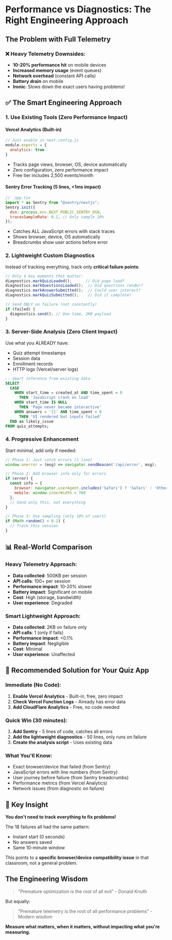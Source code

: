 # Performance vs Diagnostics: The Right Engineering Approach

## The Problem with Full Telemetry

### ❌ Heavy Telemetry Downsides:
- **10-20% performance hit** on mobile devices
- **Increased memory usage** (event queues)
- **Network overhead** (constant API calls)
- **Battery drain** on mobile
- **Ironic**: Slows down the exact users having problems!

## ✅ The Smart Engineering Approach

### 1. **Use Existing Tools (Zero Performance Impact)**

#### Vercel Analytics (Built-in)
```javascript
// Just enable in next.config.js
module.exports = {
  analytics: true
}
```
- Tracks page views, browser, OS, device automatically
- Zero configuration, zero performance impact
- Free tier includes 2,500 events/month

#### Sentry Error Tracking (5 lines, <1ms impact)
```javascript
// _app.tsx
import * as Sentry from "@sentry/nextjs";
Sentry.init({
  dsn: process.env.NEXT_PUBLIC_SENTRY_DSN,
  tracesSampleRate: 0.1, // Only sample 10%
});
```
- Catches ALL JavaScript errors with stack traces
- Shows browser, device, OS automatically
- Breadcrumbs show user actions before error

### 2. **Lightweight Custom Diagnostics**

Instead of tracking everything, track only **critical failure points**:

```javascript
// Only 4 key moments that matter:
diagnostics.markQuizLoaded();      // Did page load?
diagnostics.markQuestionsLoaded();  // Did questions render?
diagnostics.markAnswerSubmitted();  // Could user interact?
diagnostics.markQuizSubmitted();    // Did it complete?

// Send ONLY on failure (not constantly)
if (failed) {
  diagnostics.send(); // One-time, 2KB payload
}
```

### 3. **Server-Side Analysis (Zero Client Impact)**

Use what you ALREADY have:
- Quiz attempt timestamps
- Session data
- Enrollment records
- HTTP logs (Vercel/server logs)

```sql
-- Smart inference from existing data
SELECT 
  CASE 
    WHEN start_time = created_at AND time_spent = 0 
      THEN 'JavaScript crash on load'
    WHEN start_time IS NULL 
      THEN 'Page never became interactive'
    WHEN answers = '[]' AND time_spent > 0
      THEN 'UI rendered but inputs failed'
  END as likely_issue
FROM quiz_attempts;
```

### 4. **Progressive Enhancement**

Start minimal, add only if needed:

```javascript
// Phase 1: Just catch errors (1 line)
window.onerror = (msg) => navigator.sendBeacon('/api/error', msg);

// Phase 2: Add browser info only for errors
if (error) {
  const info = {
    browser: navigator.userAgent.includes('Safari') ? 'Safari' : 'Other',
    mobile: window.innerWidth < 768
  };
  // Send only this, not everything
}

// Phase 3: Use sampling (only 10% of users)
if (Math.random() < 0.1) {
  // Track this session
}
```

## 📊 Real-World Comparison

### Heavy Telemetry Approach:
- **Data collected**: 500KB per session
- **API calls**: 100+ per session  
- **Performance impact**: 10-20% slower
- **Battery impact**: Significant on mobile
- **Cost**: High (storage, bandwidth)
- **User experience**: Degraded

### Smart Lightweight Approach:
- **Data collected**: 2KB on failure only
- **API calls**: 1 (only if fails)
- **Performance impact**: <0.1%
- **Battery impact**: Negligible
- **Cost**: Minimal
- **User experience**: Unaffected

## 🎯 Recommended Solution for Your Quiz App

### Immediate (No Code):
1. **Enable Vercel Analytics** - Built-in, free, zero impact
2. **Check Vercel Function Logs** - Already has error data
3. **Add CloudFlare Analytics** - Free, no code needed

### Quick Win (30 minutes):
1. **Add Sentry** - 5 lines of code, catches all errors
2. **Add the lightweight diagnostics** - 50 lines, only runs on failure
3. **Create the analysis script** - Uses existing data

### What You'll Know:
- Exact browser/device that failed (from Sentry)
- JavaScript errors with line numbers (from Sentry)
- User journey before failure (from Sentry breadcrumbs)
- Performance metrics (from Vercel Analytics)
- Network issues (from diagnostic on failure)

## 🚨 Key Insight

**You don't need to track everything to fix problems!**

The 18 failures all had the same pattern:
- Instant start (0 seconds)
- No answers saved
- Same 10-minute window

This points to a **specific browser/device compatibility issue** in that classroom, not a general problem.

## The Engineering Wisdom

> "Premature optimization is the root of all evil" - Donald Knuth

But equally:

> "Premature telemetry is the root of all performance problems" - Modern wisdom

**Measure what matters, when it matters, without impacting what you're measuring.**